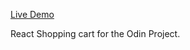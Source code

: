[Live Demo](https://chukulert.github.io/react-shopping-cart)

React Shopping cart for the Odin Project.

